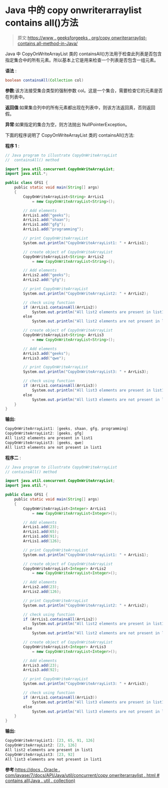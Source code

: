 # Java 中的 copy onwriterarraylist contains all()方法

> 原文:[https://www . geeksforgeeks . org/copy onwriterarraylist-contains all-method-in-Java/](https://www.geeksforgeeks.org/copyonwritearraylist-containsall-method-in-java/)

Java 中 CopyOnWriteArrayList 类的 containsAll()方法用于检查此列表是否包含指定集合中的所有元素。所以基本上它是用来检查一个列表是否包含一组元素。

**语法** :

```java
boolean containsAll(Collection col)

```

**参数**:该方法接受集合类型的强制参数 col。这是一个集合，需要检查它的元素是否在列表中。

**返回值**:如果集合列中的所有元素都出现在列表中，则该方法返回真，否则返回假。

**异常**:如果指定的集合为空，则方法抛出 NullPointerException。

下面的程序说明了 CopyOnWriteArrayList 类的 containsAll()方法:

**程序 1** :

```java
// Java program to illustrate CopyOnWriteArrayList
//  containsAll() method

import java.util.concurrent.CopyOnWriteArrayList;
import java.util.*;

public class GFG1 {
    public static void main(String[] args)
    {
        CopyOnWriteArrayList<String> ArrLis1
            = new CopyOnWriteArrayList<String>();

        // Add elements
        ArrLis1.add("geeks");
        ArrLis1.add("shaan");
        ArrLis1.add("gfg");
        ArrLis1.add("programming");

        // print CopyOnWriteArrayList
        System.out.println("CopyOnWriteArrayList1: " + ArrLis1);

        // create object of CopyOnWriteArrayList
        CopyOnWriteArrayList<String> ArrLis2
            = new CopyOnWriteArrayList<String>();

        // Add elements
        ArrLis2.add("geeks");
        ArrLis2.add("gfg");

        // print CopyOnWriteArrayList
        System.out.println("CopyOnWriteArrayList2: " + ArrLis2);

        // check using function
        if (ArrLis1.containsAll(ArrLis2))
            System.out.println("All list2 elements are present in list1");
        else
            System.out.println("All list2 elements are not present in list1");

        // create object of CopyOnWriteArrayList
        CopyOnWriteArrayList<String> ArrLis3
            = new CopyOnWriteArrayList<String>();

        // Add elements
        ArrLis3.add("geeks");
        ArrLis3.add("qwe");

        // print CopyOnWriteArrayList
        System.out.println("CopyOnWriteArrayList3: " + ArrLis3);

        // check using function
        if (ArrLis1.containsAll(ArrLis3))
            System.out.println("All list3 elements are present in list1");
        else
            System.out.println("All list3 elements are not present in list1");
    }
}
```

**输出:**

```java
CopyOnWriteArrayList1: [geeks, shaan, gfg, programming]
CopyOnWriteArrayList2: [geeks, gfg]
All list2 elements are present in list1
CopyOnWriteArrayList3: [geeks, qwe]
All list3 elements are not present in list1

```

**程序二** :

```java
// Java program to illustrate CopyOnWriteArrayList
// containsAll() method

import java.util.concurrent.CopyOnWriteArrayList;
import java.util.*;

public class GFG1 {
    public static void main(String[] args)
    {
        CopyOnWriteArrayList<Integer> ArrLis1
            = new CopyOnWriteArrayList<Integer>();

        // Add elements
        ArrLis1.add(23);
        ArrLis1.add(65);
        ArrLis1.add(91);
        ArrLis1.add(126);

        // print CopyOnWriteArrayList
        System.out.println("CopyOnWriteArrayList1: " + ArrLis1);

        // create object of CopyOnWriteArrayList
        CopyOnWriteArrayList<Integer> ArrLis2
            = new CopyOnWriteArrayList<Integer>();

        // Add elements
        ArrLis2.add(23);
        ArrLis2.add(126);

        // print CopyOnWriteArrayList
        System.out.println("CopyOnWriteArrayList2: " + ArrLis2);

        // check using function
        if (ArrLis1.containsAll(ArrLis2))
            System.out.println("All list2 elements are present in list1");
        else
            System.out.println("All list2 elements are not present in list1");

        // create object of CopyOnWriteArrayList
        CopyOnWriteArrayList<Integer> ArrLis3
            = new CopyOnWriteArrayList<Integer>();

        // Add elements
        ArrLis3.add(23);
        ArrLis3.add(92);

        // print CopyOnWriteArrayList
        System.out.println("CopyOnWriteArrayList3: " + ArrLis3);

        // check using function
        if (ArrLis1.containsAll(ArrLis3))
            System.out.println("All list3 elements are present in list1");
        else
            System.out.println("All list3 elements are not present in list1");
    }
}
```

**输出:**

```java
CopyOnWriteArrayList1: [23, 65, 91, 126]
CopyOnWriteArrayList2: [23, 126]
All list2 elements are present in list1
CopyOnWriteArrayList3: [23, 92]
All list3 elements are not present in list1

```

**参考**:[https://docs . Oracle . com/javase/7/docs/API/Java/util/concurrent/copy onwriterarraylist . html # contains all(Java . util . collection)](https://docs.oracle.com/javase/7/docs/api/java/util/concurrent/CopyOnWriteArrayList.html#containsAll(java.util.Collection))